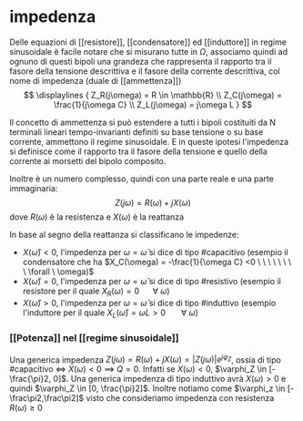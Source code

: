 # impedenza
Delle equazioni di [[resistore]], [[condensatore]] ed [[induttore]] in regime sinusoidale è facile notare che si misurano tutte in $\Omega$, associamo quindi ad ognuno di questi bipoli una grandeza che rappresenta il rapporto tra il fasore della tensione descrittiva e il fasore della corrente descrittiva, col nome di impedenza (duale di [[ammettenza]])
$$
	\displaylines
	{
	Z_R(j\omega) = R \in \mathbb{R} \\
	Z_C(j\omega) = \frac{1}{j\omega C} \\
	Z_L(j\omega) = j\omega L
	}
$$

Il concetto di ammettenza si può estendere a tutti i bipoli costituiti da N terminali lineari tempo-invarianti definiti su base tensione o su base corrente, ammettono il regime sinusoidale. E in queste ipotesi l'impedenza si definisce come il rapporto tra il fasore della tensione e quello della corrente ai morsetti del bipolo composito.

Inoltre è un numero complesso, quindi con una parte reale e una parte immaginaria:
$$Z(j\omega) = R(\omega) + jX(\omega)$$ 
dove $R(\omega)$ è la resistenza e $X(\omega)$ è la reattanza

In base al segno della reattanza si classificano le impedenze:
- $X(\hat{\omega}) < 0$, l'impedenza per $\omega = \hat{\omega}$ si dice di tipo #capacitivo (esempio il condensatore che ha $X_C(\omega) = -\frac{1}{\omega C} <0 \ \ \ \ \ \ \ \ \forall \ \omega)$
- $X(\hat{\omega}) = 0$, l'impedenza per $\omega = \hat{\omega}$ si dice di tipo #resistivo (esempio il resistore per il quale $X_R(\omega) = 0 \ \ \ \ \ \ \forall \ \omega$)
- $X(\hat{\omega}) > 0$, l'impedenza per $\omega = \hat{\omega}$ si dice di tipo #induttivo (esempio l'induttore per il quale $X_L(\hat{\omega}) = \omega L > 0 \ \ \ \ \ \ \ \forall \ \omega$) 

### [[Potenza]] nel [[regime sinusoidale]]
Una generica impedenza $Z(j\omega) = R(\omega) + jX(\omega) = |Z(j\omega)|e^{j\varphi_Z}$, ossia di tipo #capacitivo <=> $X(\omega) < 0$ ==> $Q = 0$. Infatti se $X(\omega) < 0$, $\varphi_Z \in [-\frac{\pi}2, 0]$.
Una generica impedenza di tipo induttivo avrà $X(\omega) > 0$ e quindi $\varphi_Z \in [0, \frac{\pi}2]$.
Inoltre notiamo come $\varphi_z \in [-\frac\pi2,\frac\pi2]$ visto che consideriamo impedenza con resistenza $R(\omega) \geq 0$
